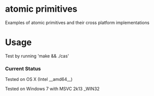 atomic primitives
=================

Examples of atomic primitives and their cross platform implementations

# Usage

Test by running 'make && ./cas'

### Current Status

Tested on OS X (Intel \_\_amd64\_\_)

Tested on Windows 7 with MSVC 2k13 _WIN32
